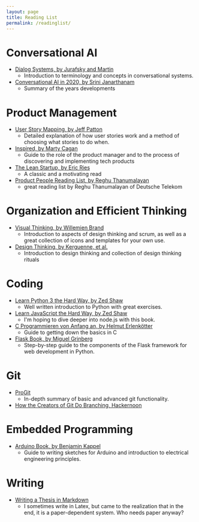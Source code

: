 ```yaml
---
layout: page
title: Reading List
permalink: /readinglist/
---
```

# Conversational AI

- [Dialog Systems, by Jurafsky and Martin](https://web.stanford.edu/~jurafsky/slp3/26.pdf)
  - Introduction to terminology and concepts in conversational systems.
- [Conversational AI in 2020, by Srini Janarthanam](https://medium.com/analytics-vidhya/conversational-ai-in-2020-9ccf265e2e0b)
  - Summary of the years developments
  
# Product Management

- [User Story Mapping, by Jeff Patton](https://www.oreilly.com/library/view/user-story-mapping/9781491904893/)
  - Detailed explanation of how user stories work and a method of choosing what stories to do when.
- [Inspired, by Marty Cagan](https://svpg.com/inspired-how-to-create-products-customers-love/)
  - Guide to the role of the product manager and to the process of discovering and implementing tech products
- [The Lean Startup, by Eric Ries](https://www.amazon.de/Lean-Startup-Entrepreneurs-Continuous-Innovation/dp/0307887898)
  - A classic and a motivating read
- [Product People Reading List, by Reghu Thanumalayan](https://www.linkedin.com/pulse/you-havent-read-books-product-person-reghu-ram-thanumalayan/)
  - great reading list by Reghu Thanumalayan of Deutsche Telekom

# Organization and Efficient Thinking

- [Visual Thinking, by Willemien Brand](https://www.amazon.de/Visual-Thinking-Empowering-Organizations-Collaboration/dp/9063694539)
  - Introduction to aspects of design thinking and scrum, as well as a great collection of icons and templates for your own use.
- [Design Thinking, by Kerguenne, et al.](https://www.amazon.de/Design-Thinking-agile-Innovations-Strategie-TaschenGuide/dp/364810022X/)
  - Introduction to design thinking and collection of design thinking rituals

# Coding

- [Learn Python 3 the Hard Way, by Zed Shaw](https://shop.learncodethehardway.org/access/buy/9/)
  - Well written introduction to Python with great exercises.
- [Learn JavaScript the Hard Way, by Zed Shaw](https://learncodethehardway.org/javascript/)
  - I'm hoping to dive deeper into node.js with this book.
- [C Programmieren von Anfang an, by Helmut Erlenkötter ](https://www.amazon.com/C-Programmieren-von-Anfang/dp/3499600749)
  - Guide to getting down the basics in C
- [Flask Book, by Miguel Grinberg](https://flaskbook.com/)
  - Step-by-step guide to the components of the Flask framework for web development in Python.

# Git

- [ProGit](https://git-scm.com/book/en/v2)
  - In-depth summary of basic and advanced git functionality.
- [How the Creators of Git Do Branching, Hackernoon](https://hackernoon.com/how-the-creators-of-git-do-branches-e6fcc57270fb)

# Embedded Programming

- [Arduino Book, by Benjamin Kappel](https://www.rheinwerk-verlag.de/arduino_3797/)
  - Guide to writing sketches for Arduino and introduction to electrical engineering principles.

# Writing

- [Writing a Thesis in Markdown](https://www.theurbanist.com.au/2018/02/writing-a-thesis-in-markdown/)
  - I sometimes write in Latex, but came to the realization that in the end, it is a paper-dependent system. Who needs paper anyway?

  
